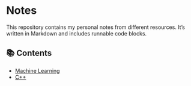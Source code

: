 # Notes

This repository contains my personal notes from different resources.
It’s written in Markdown and includes runnable code blocks.

## 📚 Contents
- [Machine Learning](MachineLearning.md)
- [C++](cplusplus.cpp)
